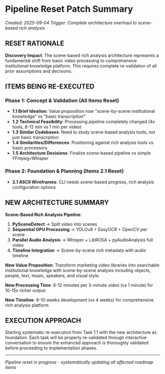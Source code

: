 # Pipeline Reset Patch Summary
*Created: 2025-09-04*
*Trigger: Complete architecture overhaul to scene-based rich analysis*

## RESET RATIONALE

**Discovery Impact**: The scene-based rich analysis architecture represents a fundamental shift from basic video processing to comprehensive institutional knowledge platform. This requires complete re-validation of all prior assumptions and decisions.

## ITEMS BEING RE-EXECUTED

### Phase 1: Concept & Validation (All Items Reset)
- **1.1 Brief Ideation**: Value proposition now "scene-by-scene institutional knowledge" vs "basic transcription"
- **1.2 Technical Feasibility**: Processing pipeline completely changed (4x tools, 8-12 min vs 1 min per video)
- **1.3 Similar Codebases**: Need to study scene-based analysis tools, not just basic transcription
- **1.4 Similarities/Differences**: Positioning against rich analysis tools vs basic processors
- **1.5 Architecture Decisions**: Finalize scene-based pipeline vs simple FFmpeg+Whisper

### Phase 2: Foundation & Planning (Items 2.1 Reset)
- **2.1 ASCII Wireframes**: CLI needs scene-based progress, rich analysis configuration options

## NEW ARCHITECTURE SUMMARY

**Scene-Based Rich Analysis Pipeline**:
1. **PySceneDetect** → Split video into scenes
2. **Sequential GPU Processing** → YOLOv8 + EasyOCR + OpenCV per scene  
3. **Parallel Audio Analysis** → Whisper + LibROSA + pyAudioAnalysis full video
4. **Timeline Integration** → Scene-by-scene rich metadata with audio timeline

**New Value Proposition**: Transform marketing video libraries into searchable institutional knowledge with scene-by-scene analysis including objects, people, text, music, speakers, and visual style.

**New Processing Time**: 8-12 minutes per 3-minute video (vs 1 minute) for 10-15x richer output

**New Timeline**: 8-10 weeks development (vs 4 weeks) for comprehensive rich analysis platform

## EXECUTION APPROACH

Starting systematic re-execution from Task 1.1 with the new architecture as foundation. Each task will be properly re-validated through interactive conversation to ensure the enhanced approach is thoroughly validated before proceeding to implementation phases.

---

*Pipeline reset in progress - systematically updating all affected roadmap items*